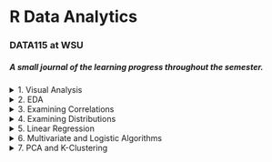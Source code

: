 # R Data Analytics 
### DATA115 at WSU 

##### A small journal of the learning progress throughout the semester.

<details>
  <summary>1. Visual Analysis</summary>
  
  ### Analysis of Disney Movie Ratings
  ##### From: MovieRating_disneyMovies.csv
  
  
  <details>
    <summary>2. Graphs</summary>
  
  ![a](https://github.com/ElishaPhillips/RDataAnalyticsProgress/blob/54d1843c76448c46112788c1f9bf88813e002b30/Images/1/jitter.1.1.png)
  
  
  ![a](https://github.com/ElishaPhillips/RDataAnalyticsProgress/blob/54d1843c76448c46112788c1f9bf88813e002b30/Images/1/scatter.1.1.png)
  </details>
  
  #### Analysis:
  
  ##### I noticed the rating of Disney movies is higher, on average, for females when compared to male reviewers. 
  ##### Potential explanations: One potential explanation is the target market for Disney films trend towards a female demographic. Another point to note is    a study done by the Center for the Study of Women in Television and Film, which found that "female critics tend to give higher ratings to films with women    in leading roles than male critics do."
   *[Source](https://www.nytimes.com/2018/07/17/movies/male-critics-are-harsher-than-women-on-female-led-films-study-says.html)* 
   
   ##### A better analysis could comprise of a larger selection of reviewers. In addition the selection of movies could be higher, to show a more conclusive      trend.
  
</details>

<details>
  <summary>2. EDA</summary>
  
  ### Cost of Living Outlier Analysis
  ##### From COL.csv
  <details>
    <summary> Boxplots</summary>
  
  ##### Boxplots:
  ![a](https://github.com/ElishaPhillips/RDataAnalyticsProgress/blob/4e914caf4a85a5b0c1b2b7789bdd8b1c8501fe35/Images/2/2.plotadi.png)
  ![a](https://github.com/ElishaPhillips/RDataAnalyticsProgress/blob/4e914caf4a85a5b0c1b2b7789bdd8b1c8501fe35/Images/2/2.plotcap.png)
  ![a](https://github.com/ElishaPhillips/RDataAnalyticsProgress/blob/4e914caf4a85a5b0c1b2b7789bdd8b1c8501fe35/Images/2/2.plotcin.png)
  ![a](https://github.com/ElishaPhillips/RDataAnalyticsProgress/blob/4e914caf4a85a5b0c1b2b7789bdd8b1c8501fe35/Images/2/2.plotgas.png)
  ![a](https://github.com/ElishaPhillips/RDataAnalyticsProgress/blob/4e914caf4a85a5b0c1b2b7789bdd8b1c8501fe35/Images/2/2.plotrent.png)
  ![a](https://github.com/ElishaPhillips/RDataAnalyticsProgress/blob/4e914caf4a85a5b0c1b2b7789bdd8b1c8501fe35/Images/2/2.plotwine.png)
  

      
   </details> 
   
   ##### Based on the boxplots above, I selected the Cappuccino, Cinema, Wine, and Avg.Rent to investigate further. 
   ##### Running the columns through a Rosner test:
   # 
 
 ##### $all.stats
 <details>
  <summary> Rosner Test</summary>
 
 > ###### $data.name
 > ###### [1] "COL$Cappuccino"
 > ######   i   Mean.i      SD.i Value Obs.Num    R.i+1 lambda.i+1 Outlier
 > ###### 1 0 1.981481 0.7371312  4.48      10 3.389517   3.628495   FALSE
   #   
   
 > ###### $data.name  
 > ###### [1] "COL$Cinema"  
 > ######   i   Mean.i     SD.i Value Obs.Num     R.i+1 lambda.i+1 Outlier
 > ###### 1 0 6.775602 5.632751 79.49     115 12.909216   3.628495    TRUE
 > ###### 2 1 6.437395 2.655904 14.95     104  3.205163   3.627118   FALSE
   #   
   
 > ###### $data.name  
 > ###### [1] "COL$Wine"  
 > ######   i   Mean.i     SD.i Value Obs.Num    R.i+1 lambda.i+1 Outlier
 > ###### 1 0 7.079722 3.325691 26.15     174 5.734230   3.628495    TRUE
 > ###### 2 1 6.991023 3.066689 19.61     127 4.114854   3.627118    TRUE
 > ##### 3 2 6.932056 2.949177 17.43     115 3.559619   3.625734   FALSE
 > ###### 4 3 6.882770 2.866424 16.83     187 3.470258   3.624342   FALSE
   #  
   
 > ###### $data.name
 > ###### [1] "COL$Avg.Rent"
 > ######   i   Mean.i     SD.i   Value Obs.Num    R.i+1 lambda.i+1 Outlier
 > ###### 1 0 1092.979 664.7785 5052.31      37 5.955865   3.628495    TRUE
 > ###### 2 1 1074.564 608.6058 3268.84      22 3.605414   3.627118   FALSE
 > ###### 3 2 1064.310 591.1256 3164.42     106 3.552730   3.625734   FALSE
 > ###### 4 3 1054.450 574.6094 2788.71      16 3.018154   3.624342   FALSE
 > ###### 5 4 1046.270 563.3998 2607.95       3 2.771886   3.622942   FALSE 
 > ###### 6 5 1038.869 554.3124 2590.76      63 2.799669   3.621535   FALSE  
   #   
  </details> 
  
  
   ###### Identified Outliers:
   #  
   
   > ###### Cinema:
   > ###### Row 115, Riyadh -$79.49
   #
   
   > ###### Wine:
   > ###### Row 127, Manama - $19.61
   > ###### Row 174, Tehran - $26.15
   #   
   
   > ###### Avg.Rent:
   > ###### Row 37, Hong Kong - $5,052
   #  
   
   ###### In this specific case I would either exclude the rows from the dataset, or find an alternative dataset to crossreference. One could also            estimate the appropriate value instead, such as using a simple mean or a more complicated algorithm. 
   #   
   
  ### Height Weight Age Sex Analysis
  ##### From Height_Weight_Age_Sex.csv
  
  ##### Boxplots of the Height and Weight distribution:
  
   <details>
    <summary> Boxplots for height and Weight Columns</summary>
  
   ##### Boxplots:
   
  ![a](https://github.com/ElishaPhillips/RDataAnalyticsProgress/blob/4e914caf4a85a5b0c1b2b7789bdd8b1c8501fe35/Images/2/2.boxplot.1.png)  
  ![a](https://github.com/ElishaPhillips/RDataAnalyticsProgress/blob/4e914caf4a85a5b0c1b2b7789bdd8b1c8501fe35/Images/2/2.boxplot.2.png)
  
   </details>
   
  #### Analysis:

  ###### For the Height boxplot, the count distribution is asymetrical, with the majority of the data lying in the ~130 to 170 range. There lies some       notable outliers in the 50 through 75 range. The median is around 75% towards the top of the box, featuring a negative skew.
  
  ##### For the Weight boxplot, the count distribution is also asymmetrical, with no outliers shown.The box plot is skewed negatively.

   <details>
    <summary> Histograms</summary>
  
  ##### Histograms:  
  
  ![a](https://github.com/ElishaPhillips/RDataAnalyticsProgress/blob/4e914caf4a85a5b0c1b2b7789bdd8b1c8501fe35/Images/2/2.hist.1.png)  
  ![a](https://github.com/ElishaPhillips/RDataAnalyticsProgress/blob/4e914caf4a85a5b0c1b2b7789bdd8b1c8501fe35/Images/2/2.hist.2.png)
  
   </details>
   
  ##### Analysis:

  ##### For the Height histogram, the count distribution is asymetrical, with a fairly symmetrical hill from ~130-170, and a dip in count at about 155. This is where the majority of the data lies. We do see a definitive negative skewness. From 50 through 125, there is a much smaller amount of values and a small outlier at the 179 mark. I was not expecting to see the amount of values in the 75-125 range, as compared to the boxplot. The symmetry and skewness analysis did remain consistent.

  ##### For the Weight histogram, the count distribution is asymmetrical and has 2 peaks, one from 0-30 and another from 30-60. There are 3 notable outliers: at 7, and 11-12, and at 47. The graph is skewed negatively here as well.I ws not expecting to see the first hill, in the 0-30 range as compared to the boxplot, nor the outliers. The skewness analysis remained consistent. 

  ###### Separate boxplots for the weight data separated by the Male variable:
  
  <details>
    <summary> Boxplots Weight By Gender</summary>
  
  ##### Boxplots Weight by Gender:
  ![a](https://github.com/ElishaPhillips/RDataAnalyticsProgress/blob/4e914caf4a85a5b0c1b2b7789bdd8b1c8501fe35/Images/2/2.boxplot.3.png)  
  ![a](https://github.com/ElishaPhillips/RDataAnalyticsProgress/blob/4e914caf4a85a5b0c1b2b7789bdd8b1c8501fe35/Images/2/2.boxplot.4.png)
  
  </details>
  
   ##### Analysis: I noticed that the negative skew remains similar for both male and female weights, though the female weight remains lower on average      and has less of a distribution.

   ##### Adding a BMI column and an underweight column:
  
  <details>
    <summary> Histograms For BMI By Gender</summary>

  ##### Histograms for BMI by Gender:  
  
  ![a](https://github.com/ElishaPhillips/RDataAnalyticsProgress/blob/4e914caf4a85a5b0c1b2b7789bdd8b1c8501fe35/Images/2/2.hist.3.png)
  
  ![a](https://github.com/ElishaPhillips/RDataAnalyticsProgress/blob/4e914caf4a85a5b0c1b2b7789bdd8b1c8501fe35/Images/2/2.hist.4.png)
  
  </details>
  
  ##### Analysis: I noticed that the male BMI is more symmetrically skewed than the female BMI chart, though both are negatively skewed.The male histogram   also highlights two small outliers to the right.The male BMI also peaks at 1 lower than the female chart.


  ###### Scatterplot of height vs. weight for the full dataset that distinguishes both by gender and whether or not the individual is underweight
  ![a](https://github.com/ElishaPhillips/RDataAnalyticsProgress/blob/4e914caf4a85a5b0c1b2b7789bdd8b1c8501fe35/Images/2/2.scatter.png)
  
</details>

<details>
  <summary>3. Examining Correlations</summary>
  
  ## Heading
  ![a](https://github.com/ElishaPhillips/RDataAnalyticsProgress/blob/3da61bbe1cc56c08ec024cb1572dc80298c125ee/Images/3/3.corr.1.png)
  ![a](https://github.com/ElishaPhillips/RDataAnalyticsProgress/blob/3da61bbe1cc56c08ec024cb1572dc80298c125ee/Images/3/3.corr.2.png)
  ![a](https://github.com/ElishaPhillips/RDataAnalyticsProgress/blob/3da61bbe1cc56c08ec024cb1572dc80298c125ee/Images/3/3.plot.1.png)
  ![a](https://github.com/ElishaPhillips/RDataAnalyticsProgress/blob/3da61bbe1cc56c08ec024cb1572dc80298c125ee/Images/3/3pairs.1.png)
</details>

<details>
  <summary>4. Examining Distributions</summary>
  
  ## Heading
  ![a](https://github.com/ElishaPhillips/RDataAnalyticsProgress/blob/d5e7feeb9448af5cf93e54c7726d8f4eab7eb9f9/Images/4/4hist1.png)
  ![a](https://github.com/ElishaPhillips/RDataAnalyticsProgress/blob/d5e7feeb9448af5cf93e54c7726d8f4eab7eb9f9/Images/4/4hist2.png)
  ![a](https://github.com/ElishaPhillips/RDataAnalyticsProgress/blob/d5e7feeb9448af5cf93e54c7726d8f4eab7eb9f9/Images/4/4hist3.png)
  ![a](https://github.com/ElishaPhillips/RDataAnalyticsProgress/blob/d5e7feeb9448af5cf93e54c7726d8f4eab7eb9f9/Images/4/4qq1.png)
  ![a](https://github.com/ElishaPhillips/RDataAnalyticsProgress/blob/d5e7feeb9448af5cf93e54c7726d8f4eab7eb9f9/Images/4/4qq2.png)
</details>

<details>
  <summary>5. Linear Regression</summary>
  
  ## Heading
  1. A numbered
  2. 5
  ![a](https://github.com/ElishaPhillips/RDataAnalyticsProgress/blob/327bdedce27bb3967059427cf80b4350c4d937d1/Images/5/5.plot.1.png)
  ![a](https://github.com/ElishaPhillips/RDataAnalyticsProgress/blob/327bdedce27bb3967059427cf80b4350c4d937d1/Images/5/5.plot.2.png)
  ![a](https://github.com/ElishaPhillips/RDataAnalyticsProgress/blob/327bdedce27bb3967059427cf80b4350c4d937d1/Images/5/5.plot.3.png)
  ![a](https://github.com/ElishaPhillips/RDataAnalyticsProgress/blob/327bdedce27bb3967059427cf80b4350c4d937d1/Images/5/5.plot.4.png)
  ![a](https://github.com/ElishaPhillips/RDataAnalyticsProgress/blob/fef57b9c070cb9b868862c9cee9be4f3bc47507c/Images/5/5.resid.1.png)
</details>

<details>
  <summary>6. Multivariate and Logistic Algorithms</summary>
  
  ## Heading
  1. A numbered
  6
  ![a](https://github.com/ElishaPhillips/RDataAnalyticsProgress/blob/7b0d5dfffc5201eac9559ba46a8f2d0aabe8900a/Images/6/6.pairs.1.png)
  ![a](https://github.com/ElishaPhillips/RDataAnalyticsProgress/blob/61398539aa86ba724e9cb12abbbe7757235bbcf7/Images/6/6.plot.1.png)
  ![a](https://github.com/ElishaPhillips/RDataAnalyticsProgress/blob/fef57b9c070cb9b868862c9cee9be4f3bc47507c/Images/6/6.plot.2.png)
</details>

<details>
  <summary>7. PCA and K-Clustering</summary>
  
  ## Heading
  ![a](https://github.com/ElishaPhillips/RDataAnalyticsProgress/blob/8d8855ba3db627c767d221213b7c577b6582c549/Images/7/7.pairs.1.png)
  ![a](https://github.com/ElishaPhillips/RDataAnalyticsProgress/blob/8d8855ba3db627c767d221213b7c577b6582c549/Images/7/7.plot.1.png)
  ![a](https://github.com/ElishaPhillips/RDataAnalyticsProgress/blob/8d8855ba3db627c767d221213b7c577b6582c549/Images/7/7.plot.2.png)
  ![a](https://github.com/ElishaPhillips/RDataAnalyticsProgress/blob/8d8855ba3db627c767d221213b7c577b6582c549/Images/7/7.plot.3.png)
  ![a](https://github.com/ElishaPhillips/RDataAnalyticsProgress/blob/8d8855ba3db627c767d221213b7c577b6582c549/Images/7/7.plot.4.png)
  ![a](https://github.com/ElishaPhillips/RDataAnalyticsProgress/blob/8d8855ba3db627c767d221213b7c577b6582c549/Images/7/7.plot.5.png)
  ![a](https://github.com/ElishaPhillips/RDataAnalyticsProgress/blob/8d8855ba3db627c767d221213b7c577b6582c549/Images/7/7.plot.6.png)
</details>

